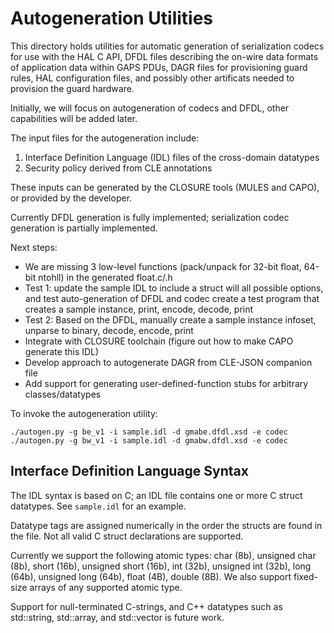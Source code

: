 # Autogeneration Utilities

This directory holds utilities for automatic generation of serialization codecs
for use with the HAL C API, DFDL files describing the on-wire data formats of
application data within GAPS PDUs,  DAGR files for provisioning guard rules,
HAL configuration files, and possibly other artificats needed to provision 
the guard hardware.  

Initially, we will focus on autogeneration of codecs and DFDL, other capabilities 
will be added later.

The input files for the autogeneration include: 
  1. Interface Definition Language (IDL) files of the cross-domain datatypes
  2. Security policy derived from CLE annotations 

These inputs can be generated by the CLOSURE tools (MULES and CAPO), or provided by the developer.

Currently DFDL generation is fully implemented; serialization codec generation is partially implemented.

Next steps:

 * We are missing 3 low-level functions (pack/unpack for 32-bit float, 64-bit ntohll) in the generated float.c/.h
 * Test 1: update the sample IDL to include a struct will all possible options, and test auto-generation of DFDL and codec 
create a test program that creates a sample instance, print, encode, decode, print
 * Test 2: Based on the DFDL, manually create a sample instance infoset, unparse to binary, decode, encode, print
 * Integrate with CLOSURE toolchain (figure out how to make CAPO generate this IDL)
 * Develop approach to autogenerate DAGR from CLE-JSON companion file 
 * Add support for generating user-defined-function stubs for arbitrary classes/datatypes 

To invoke the autogeneration utility:
```
./autogen.py -g be_v1 -i sample.idl -d gmabe.dfdl.xsd -e codec
./autogen.py -g bw_v1 -i sample.idl -d gmabw.dfdl.xsd -e codec
```

## Interface Definition Language Syntax

The IDL syntax is based on C; an IDL file contains one or more C struct datatypes. 
See `sample.idl` for an example.

Datatype tags are assigned numerically in the order the structs are found in the file.
Not all valid C struct declarations are supported.

Currently we support the following atomic types: char (8b), unsigned char (8b), short (16b),
unsigned short (16b), int (32b), unsigned int (32b), long (64b), unsigned long (64b), float (4B), 
double (8B). We also support fixed-size arrays of any supported atomic type.

Support for null-terminated C-strings, and C++ datatypes such as std::string,
std::array, and std::vector is future work.

